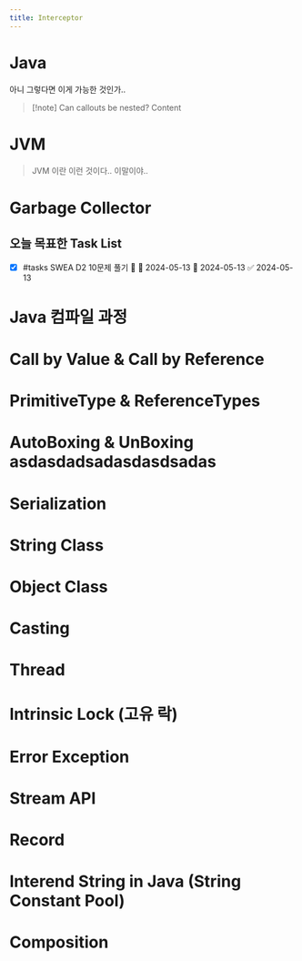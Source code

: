 ```yaml
---
title: Interceptor
---
```

# Java

아니 그렇다면 이게 가능한 것인가..

> [!note] Can callouts be nested?
> Content

# JVM

> JVM 이란 이런 것이다.. 이말이야..

# Garbage Collector

## 오늘 목표한 Task List
- [x] #tasks SWEA D2 10문제 풀기 🔺 🛫 2024-05-13 📅 2024-05-13 ✅ 2024-05-13

# Java 컴파일 과정

# Call by Value & Call by Reference

# PrimitiveType & ReferenceTypes

# AutoBoxing & UnBoxing asdasdadsadasdasdsadas

# Serialization

# String Class

# Object Class

# Casting

# Thread

# Intrinsic Lock (고유 락)

# Error Exception

# Stream API

# Record

# Interend String in Java (String Constant Pool)

# Composition 

